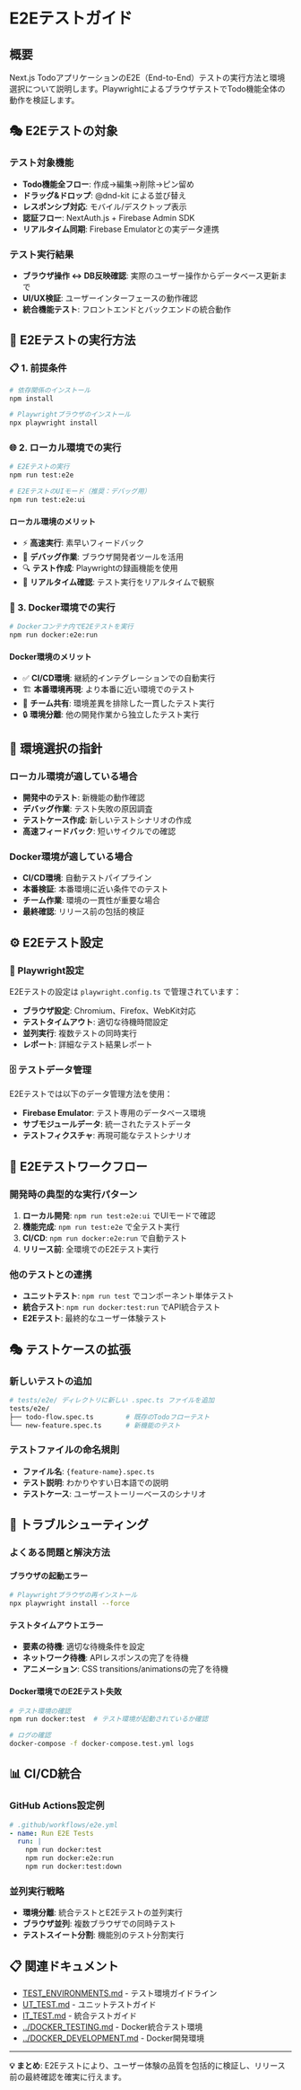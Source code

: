 # E2Eテストガイド

## 概要

Next.js TodoアプリケーションのE2E（End-to-End）テストの実行方法と環境選択について説明します。PlaywrightによるブラウザテストでTodo機能全体の動作を検証します。

## 🎭 E2Eテストの対象

### テスト対象機能
- **Todo機能全フロー**: 作成→編集→削除→ピン留め
- **ドラッグ&ドロップ**: @dnd-kit による並び替え
- **レスポンシブ対応**: モバイル/デスクトップ表示
- **認証フロー**: NextAuth.js + Firebase Admin SDK
- **リアルタイム同期**: Firebase Emulatorとの実データ連携

### テスト実行結果
- **ブラウザ操作 ↔ DB反映確認**: 実際のユーザー操作からデータベース更新まで
- **UI/UX検証**: ユーザーインターフェースの動作確認
- **統合機能テスト**: フロントエンドとバックエンドの統合動作

## 🚀 E2Eテストの実行方法

### 📋 1. 前提条件

```bash
# 依存関係のインストール
npm install

# Playwrightブラウザのインストール
npx playwright install
```

### 🌐 2. ローカル環境での実行

```bash
# E2Eテストの実行
npm run test:e2e

# E2EテストのUIモード（推奨：デバッグ用）
npm run test:e2e:ui
```

#### ローカル環境のメリット
- ⚡ **高速実行**: 素早いフィードバック
- 🐛 **デバッグ作業**: ブラウザ開発者ツールを活用
- 🔍 **テスト作成**: Playwrightの録画機能を使用
- 👀 **リアルタイム確認**: テスト実行をリアルタイムで観察

### 🐳 3. Docker環境での実行

```bash
# Dockerコンテナ内でE2Eテストを実行
npm run docker:e2e:run
```

#### Docker環境のメリット
- ✅ **CI/CD環境**: 継続的インテグレーションでの自動実行
- 🏗️ **本番環境再現**: より本番に近い環境でのテスト
- 👥 **チーム共有**: 環境差異を排除した一貫したテスト実行
- 🔒 **環境分離**: 他の開発作業から独立したテスト実行

## 🎯 環境選択の指針

### ローカル環境が適している場合
- **開発中のテスト**: 新機能の動作確認
- **デバッグ作業**: テスト失敗の原因調査
- **テストケース作成**: 新しいテストシナリオの作成
- **高速フィードバック**: 短いサイクルでの確認

### Docker環境が適している場合
- **CI/CD環境**: 自動テストパイプライン
- **本番検証**: 本番環境に近い条件でのテスト
- **チーム作業**: 環境の一貫性が重要な場合
- **最終確認**: リリース前の包括的検証

## ⚙️ E2Eテスト設定

### 📝 Playwright設定

E2Eテストの設定は `playwright.config.ts` で管理されています：

- **ブラウザ設定**: Chromium、Firefox、WebKit対応
- **テストタイムアウト**: 適切な待機時間設定
- **並列実行**: 複数テストの同時実行
- **レポート**: 詳細なテスト結果レポート

### 🗄️ テストデータ管理

E2Eテストでは以下のデータ管理方法を使用：

- **Firebase Emulator**: テスト専用のデータベース環境
- **サブモジュールデータ**: 統一されたテストデータ
- **テストフィクスチャ**: 再現可能なテストシナリオ

## 🔄 E2Eテストワークフロー

### 開発時の典型的な実行パターン

1. **ローカル開発**: `npm run test:e2e:ui` でUIモードで確認
2. **機能完成**: `npm run test:e2e` で全テスト実行
3. **CI/CD**: `npm run docker:e2e:run` で自動テスト
4. **リリース前**: 全環境でのE2Eテスト実行

### 他のテストとの連携

- **ユニットテスト**: `npm run test` でコンポーネント単体テスト
- **統合テスト**: `npm run docker:test:run` でAPI統合テスト
- **E2Eテスト**: 最終的なユーザー体験テスト

## 🎭 テストケースの拡張

### 新しいテストの追加

```bash
# tests/e2e/ ディレクトリに新しい .spec.ts ファイルを追加
tests/e2e/
├── todo-flow.spec.ts        # 既存のTodoフローテスト
└── new-feature.spec.ts      # 新機能のテスト
```

### テストファイルの命名規則

- **ファイル名**: `{feature-name}.spec.ts`
- **テスト説明**: わかりやすい日本語での説明
- **テストケース**: ユーザーストーリーベースのシナリオ

## 🐛 トラブルシューティング

### よくある問題と解決方法

#### ブラウザの起動エラー
```bash
# Playwrightブラウザの再インストール
npx playwright install --force
```

#### テストタイムアウトエラー
- **要素の待機**: 適切な待機条件を設定
- **ネットワーク待機**: APIレスポンスの完了を待機
- **アニメーション**: CSS transitions/animationsの完了を待機

#### Docker環境でのE2Eテスト失敗
```bash
# テスト環境の確認
npm run docker:test  # テスト環境が起動されているか確認

# ログの確認
docker-compose -f docker-compose.test.yml logs
```

## 📊 CI/CD統合

### GitHub Actions設定例

```yaml
# .github/workflows/e2e.yml
- name: Run E2E Tests
  run: |
    npm run docker:test
    npm run docker:e2e:run
    npm run docker:test:down
```

### 並列実行戦略

- **環境分離**: 統合テストとE2Eテストの並列実行
- **ブラウザ並列**: 複数ブラウザでの同時テスト
- **テストスイート分割**: 機能別のテスト分割実行

## 📋 関連ドキュメント

- [TEST_ENVIRONMENTS.md](TEST_ENVIRONMENTS.md) - テスト環境ガイドライン
- [UT_TEST.md](UT_TEST.md) - ユニットテストガイド
- [IT_TEST.md](IT_TEST.md) - 統合テストガイド
- [../DOCKER_TESTING.md](../DOCKER_TESTING.md) - Docker統合テスト環境
- [../DOCKER_DEVELOPMENT.md](../DOCKER_DEVELOPMENT.md) - Docker開発環境

---

**💡 まとめ**: E2Eテストにより、ユーザー体験の品質を包括的に検証し、リリース前の最終確認を確実に行えます。